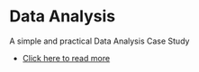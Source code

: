 # Data Analysis 

A simple and practical Data Analysis Case Study

- [Click here to read more](https://nyaosimogaka.github.io/da.html)

